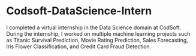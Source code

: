 # Codsoft-DataScience-Intern
I completed a virtual internship in the Data Science domain at CodSoft. During the internship, I worked on multiple machine learning projects such as Titanic Survival Prediction, Movie Rating Prediction, Sales Forecasting, Iris Flower Classification, and Credit Card Fraud Detection.
